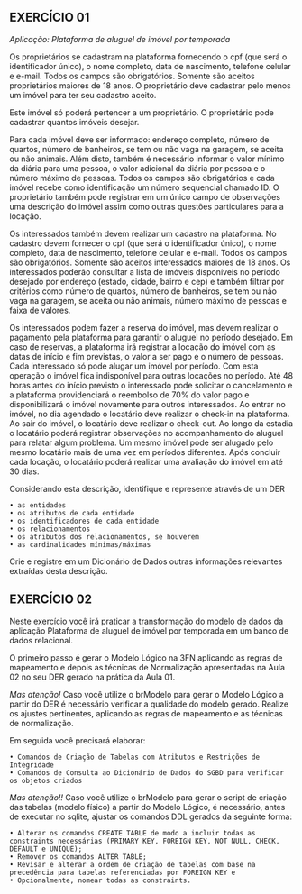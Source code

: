 ## EXERCÍCIO 01 ##

*Aplicação: Plataforma de aluguel de imóvel por temporada*

Os proprietários se cadastram na plataforma fornecendo o cpf (que será o identificador único), o nome completo, data de nascimento, telefone celular e e-mail. Todos os campos são obrigatórios. Somente são aceitos proprietários maiores de 18 anos. 
O proprietário deve cadastrar pelo menos um imóvel para ter seu cadastro aceito. 

Este imóvel só poderá pertencer a um proprietário. O proprietário pode cadastrar quantos imóveis desejar. 

Para cada imóvel deve ser informado: endereço completo, número de quartos, número de banheiros, se tem ou não vaga na garagem, se aceita ou não animais. Além disto, também é necessário informar o valor mínimo da diária para uma pessoa, o valor adicional da diária por pessoa e o número máximo de pessoas. Todos os campos são obrigatórios e cada imóvel recebe como identificação um número sequencial chamado ID. O proprietário também pode registrar em um único campo de observações uma descrição do imóvel assim como outras questões particulares para a locação. 

Os interessados também devem realizar um cadastro na plataforma. No cadastro devem fornecer o cpf (que será o identificador único), o nome completo, data de nascimento, telefone celular e e-mail. Todos os campos são obrigatórios. Somente são aceitos interessados maiores de 18 anos.
Os interessados poderão consultar a lista de imóveis disponíveis no período desejado por endereço (estado, cidade, bairro e cep) e também filtrar por critérios como número de quartos, número de banheiros, se tem ou não vaga na garagem, se aceita ou não animais, número máximo de pessoas e faixa de valores. 

Os interessados podem fazer a reserva do imóvel, mas devem realizar o pagamento pela plataforma para garantir o aluguel no período desejado. Em caso de reservas, a plataforma irá registrar a locação do imóvel com as datas de início e fim previstas, o valor a ser pago e o número de pessoas. Cada interessado só pode alugar um imóvel por período. Com esta operação o imóvel fica indisponível para outras locações no período. Até 48 horas antes do início previsto o interessado pode solicitar o cancelamento e a plataforma providenciará o reembolso de 70% do valor pago e disponibilizará o imóvel novamente para outros interessados. 
Ao entrar no imóvel, no dia agendado o locatário deve realizar o check-in na plataforma. Ao sair do imóvel, o locatário deve realizar o check-out. Ao longo da estadia o locatário poderá registrar observações no acompanhamento do aluguel para relatar algum problema. 
Um mesmo imóvel pode ser alugado pelo mesmo locatário mais de uma vez em períodos diferentes. Após concluir cada locação, o locatário poderá realizar uma avaliação do imóvel em até 30 dias. 

Considerando esta descrição, identifique e represente através de um DER

    • as entidades
    • os atributos de cada entidade
    • os identificadores de cada entidade
    • os relacionamentos
    • os atributos dos relacionamentos, se houverem
    • as cardinalidades mínimas/máximas

Crie e registre em um Dicionário de Dados outras informações relevantes extraídas desta descrição.

## EXERCÍCIO 02 ##

Neste exercício você irá praticar a transformação do modelo de dados da aplicação Plataforma de aluguel de imóvel por temporada em um banco de dados relacional. 

O primeiro passo é  gerar o Modelo Lógico na 3FN aplicando as regras de mapeamento e depois as técnicas de Normalização apresentadas na Aula 02 no seu DER gerado na prática da Aula 01. 

*Mas atenção!* Caso você utilize o brModelo para gerar o Modelo Lógico a partir do DER é necessário verificar a qualidade do modelo gerado. Realize os ajustes pertinentes, aplicando as regras de mapeamento e as técnicas de normalização.

Em seguida você precisará elaborar: 

    • Comandos de Criação de Tabelas com Atributos e Restrições de Integridade
    • Comandos de Consulta ao Dicionário de Dados do SGBD para verificar os objetos criados
    
*Mas atenção!!* Caso você utilize o brModelo para gerar o script de criação das tabelas (modelo físico) a partir do Modelo Lógico, é necessário, antes de executar no sqlite, ajustar os comandos DDL gerados da seguinte forma:

    • Alterar os comandos CREATE TABLE de modo a incluir todas as constraints necessárias (PRIMARY KEY, FOREIGN KEY, NOT NULL, CHECK, DEFAULT e UNIQUE);
    • Remover os comandos ALTER TABLE;
    • Revisar e alterar a ordem de criação de tabelas com base na precedência para tabelas referenciadas por FOREIGN KEY e
    • Opcionalmente, nomear todas as constraints.
